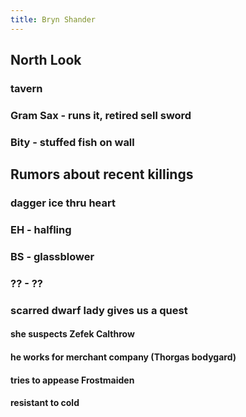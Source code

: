 ```yaml
---
title: Bryn Shander
---
```


## North Look

### tavern
### Gram Sax - runs it, retired sell sword
### Bity - stuffed fish on wall
## Rumors about recent killings
### dagger ice thru heart
### EH - halfling
### BS - glassblower
### ?? - ??
### scarred dwarf lady gives us a quest
#### she suspects Zefek Calthrow
#### he works for merchant company (Thorgas bodygard)
#### tries to appease Frostmaiden
#### resistant to cold
